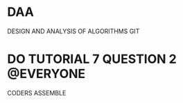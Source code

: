 # DAA
DESIGN AND ANALYSIS OF ALGORITHMS GIT 

DO TUTORIAL 7 QUESTION 2 @EVERYONE
=======

CODERS ASSEMBLE

